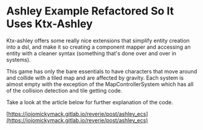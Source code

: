 # Ashley Example Refactored So It Uses Ktx-Ashley

Ktx-ashley offers some really nice extensions that simplify entity creation into a dsl, and make it so creating a component 
mapper and accessing an entity with a cleaner syntax (something that's done over and over in systems).

This game has only the bare essentials to have characters that move around and collide with a tiled map and are affected by 
gravity. Each system is almost empty with the exception of the MapControllerSystem which has all of the collision detection 
and tile getting code.

Take a look at the article below for further explanation of the code.

[https://jojomickymack.gitlab.io/reverie/post/ashley_ecs](https://jojomickymack.gitlab.io/reverie/post/ashley_ecs)
